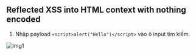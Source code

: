 ## Reflected XSS into HTML context with nothing encoded

1. Nhập payload ``<script>alert("Hello")</script>`` vào ô input tìm kiếm.

![Img1](\asset/../img/done.png)